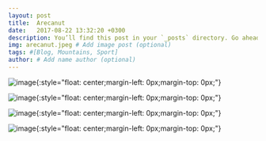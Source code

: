 ```yaml
---
layout: post
title:  Arecanut
date:   2017-08-22 13:32:20 +0300
description: You’ll find this post in your `_posts` directory. Go ahead and edit it and re-build the site to see your changes. # Add post description (optional)
img: arecanut.jpeg # Add image post (optional)
tags: #[Blog, Mountains, Sport]
author: # Add name author (optional)
---
```


![image]({{site.baseurl}}/assets/img/saigon1.jpeg){:style="float: center;margin-left: 0px;margin-top: 0px;"}

![image]({{site.baseurl}}/assets/img/saigon2.jpeg){:style="float: center;margin-left: 0px;margin-top: 0px;"}

![image]({{site.baseurl}}/assets/img/mohitnagar.jpeg){:style="float: center;margin-left: 0px;margin-top: 0px;"}

![image]({{site.baseurl}}/assets/img/intermangala.jpeg){:style="float: center;margin-left: 0px;margin-top: 0px;"}
